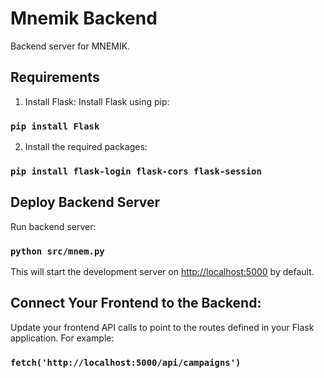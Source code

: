 # Mnemik Backend
Backend server for MNEMIK.
## Requirements
1. Install Flask:
Install Flask using pip:
### `pip install Flask`
2. Install the required packages:
### `pip install flask-login flask-cors flask-session`
## Deploy Backend Server
Run backend server:
### `python src/mnem.py`
This will start the development server on [http://localhost:5000](http://localhost:5000) by default.
## Connect Your Frontend to the Backend:
Update your frontend API calls to point to the routes defined in your Flask application. For example:

### `fetch('http://localhost:5000/api/campaigns')`
